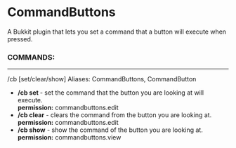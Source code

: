 CommandButtons
==============

A Bukkit plugin that lets you set a command that a button will execute when pressed.

### COMMANDS: 
---------------
  /cb [set/clear/show]
  Aliases: CommandButtons, CommandButton
  
  - **/cb set <command>** - set the command that the button you are looking at will execute.  
        **permission:** commandbuttons.edit
  - **/cb clear** - clears the command from the button you are looking at.  
        **permission:** commandbuttons.edit
  - **/cb show** - show the command of the button you are looking at.  
        **permission:** commandbuttons.view
